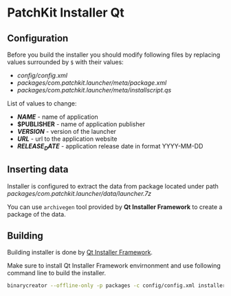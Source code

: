 # PatchKit Installer Qt

## Configuration

Before you build the installer you should modify following files by replacing values surrounded by `$` with their values:

* *config/config.xml*
* *packages/com.patchkit.launcher/meta/package.xml*
* *packages/com.patchkit.launcher/meta/installscript.qs*

List of values to change:

* **$NAME$** - name of application
* **$PUBLISHER** - name of application publisher
* **$VERSION$** - version of the launcher
* **$URL$** - url to the application website
* **$RELEASE_DATE$** - application release date in format YYYY-MM-DD

## Inserting data

Installer is configured to extract the data from package located under path *packages/com.patchkit.launcher/data/launcher.7z*

You can use `archivegen` tool provided by **Qt Installer Framework** to create a package of the data.

## Building

Building installer is done by [Qt Installer Framework](https://github.com/qtproject/installer-framework).

Make sure to install Qt Installer Framework envirnonment and use following command line to build the installer.

``` bash
binarycreator --offline-only -p packages -c config/config.xml installer.exe
```
